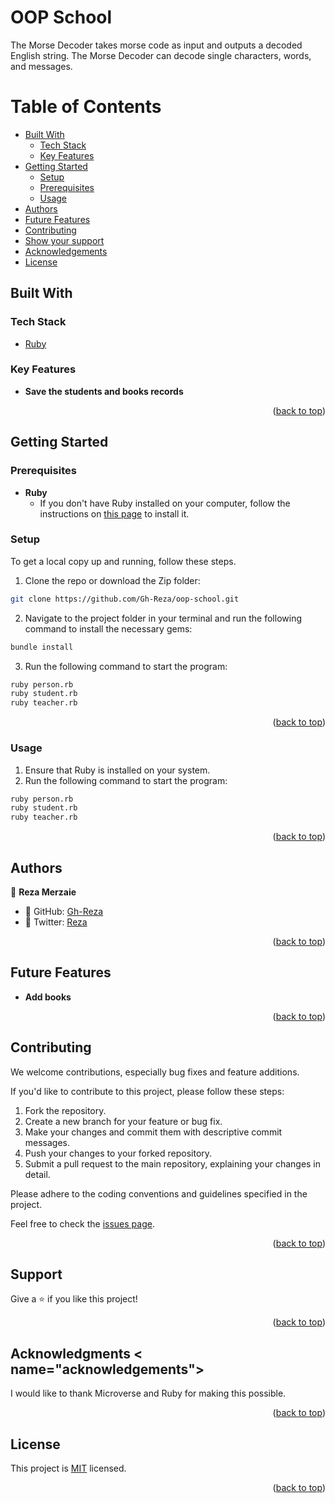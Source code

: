 # <a name="about-project">OOP School</a>

The Morse Decoder takes morse code as input and outputs a decoded English string. The Morse Decoder can decode single characters, words, and messages.

<!-- TABLE OF CONTENTS -->

# Table of Contents

- [Built With](#built-with)
  - [Tech Stack](#tech-stack)
  - [Key Features](#key-features)
- [Getting Started](#getting-started)
  - [Setup](#setup)
  - [Prerequisites](#prerequisites)
  - [Usage](#usage)
- [Authors](#authors)
- [Future Features](#future-features)
- [Contributing](#contributing)
- [Show your support](#support)
- [Acknowledgements](#acknowledgements)
- [License](#license)

## Built With <a name="built-with"></a>

### Tech Stack <a name="tech-stack"></a>

  <ul>
    <li><a href="https://www.ruby-lang.org/en/">Ruby</a></li>
  </ul>

<!-- Features -->

### Key Features <a name="key-features"></a>

- **Save the students and books records**

<p align="right">(<a href="#readme-top">back to top</a>)</p>

<!-- GETTING STARTED -->

## Getting Started <a name="getting-started"></a>

### Prerequisites

- **Ruby**
  - If you don't have Ruby installed on your computer, follow the instructions on [this page](https://www.ruby-lang.org/en/documentation/installation/) to install it.

### Setup

To get a local copy up and running, follow these steps.

1. Clone the repo or download the Zip folder:

```sh
git clone https://github.com/Gh-Reza/oop-school.git
```

2. Navigate to the project folder in your terminal and run the following command to install the necessary gems:

```sh
bundle install
```

3. Run the following command to start the program:

```sh
ruby person.rb
ruby student.rb
ruby teacher.rb
```

<p align="right">(<a href="#readme-top">back to top</a>)</p>

### Usage

1. Ensure that Ruby is installed on your system.
2. Run the following command to start the program:

```sh
ruby person.rb
ruby student.rb
ruby teacher.rb
```

<p align="right">(<a href="#readme-top">back to top</a>)</p>

<!-- AUTHORS -->

## Authors <a name="authors"></a>
👤 **Reza Merzaie**

- 👤 GitHub:   [Gh-Reza](https://github.com/Gh-Reza)
- 👤 Twitter:  [Reza](https://twitter.com/reza-mezaie)

<p align="right">(<a href="#readme-top">back to top</a>)</p>

<!-- FUTURE FEATURES -->

## Future Features <a name="future-features"></a>

- **Add books**

<p align="right">(<a href="#readme-top">back to top</a>)</p>

<!-- CONTRIBUTING -->

## Contributing <a name="contributing"></a>

We welcome contributions, especially bug fixes and feature additions.

If you'd like to contribute to this project, please follow these steps:

1. Fork the repository.
2. Create a new branch for your feature or bug fix.
3. Make your changes and commit them with descriptive commit messages.
4. Push your changes to your forked repository.
5. Submit a pull request to the main repository, explaining your changes in detail.

Please adhere to the coding conventions and guidelines specified in the project.

Feel free to check the [issues page](https://github.com/Gh-Reza/oop-school/issues).

<p align="right">(<a href="#readme-top">back to top</a>)</p>

<!-- SUPPORT -->

## Support <a name="support"></a>

Give a ⭐️ if you like this project!

<p align="right">(<a href="#readme-top">back to top</a>)</p>

<!-- ACKNOWLEDGEMENTS -->

## Acknowledgments < name="acknowledgements"></a>

I would like to thank Microverse and Ruby for making this possible.

<p align="right">(<a href="#readme-top">back to top</a>)</p>

<!-- LICENSE -->

## License <a name="license"></a>

This project is [MIT](./LICENSE) licensed.

<p align="right">(<a href="#readme-top">back to top</a>)</p>